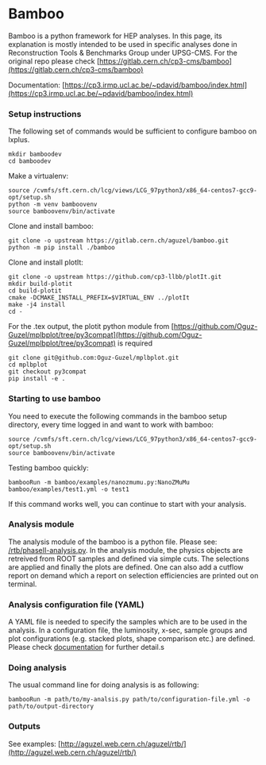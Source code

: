 # Bamboo

Bamboo is a python framework for HEP analyses. In this page, its explanation is mostly intended to be used in specific analyses done in Reconstruction Tools & Benchmarks Group under UPSG-CMS. For the original repo please check [https://gitlab.cern.ch/cp3-cms/bamboo](https://gitlab.cern.ch/cp3-cms/bamboo)

Documentation: [https://cp3.irmp.ucl.ac.be/~pdavid/bamboo/index.html](https://cp3.irmp.ucl.ac.be/~pdavid/bamboo/index.html)

### Setup instructions

The following set of commands would be sufficient to configure bamboo on lxplus.

```
mkdir bamboodev
cd bamboodev
```

Make a virtualenv:

```
source /cvmfs/sft.cern.ch/lcg/views/LCG_97python3/x86_64-centos7-gcc9-opt/setup.sh
python -m venv bamboovenv
source bamboovenv/bin/activate
```

Clone and install bamboo:

```
git clone -o upstream https://gitlab.cern.ch/aguzel/bamboo.git
python -m pip install ./bamboo
```

Clone and install plotIt:

```
git clone -o upstream https://github.com/cp3-llbb/plotIt.git
mkdir build-plotit
cd build-plotit
cmake -DCMAKE_INSTALL_PREFIX=$VIRTUAL_ENV ../plotIt
make -j4 install
cd -
```

For the .tex output, the plotit python module from [https://github.com/Oguz-Guzel/mplbplot/tree/py3compat](https://github.com/Oguz-Guzel/mplbplot/tree/py3compat) is required
```
git clone git@github.com:Oguz-Guzel/mplbplot.git
cd mplbplot
git checkout py3compat
pip install -e .
```

### Starting to use bamboo

You need to execute the following commands in the bamboo setup directory, every time logged in and want to work with bamboo:

```
source /cvmfs/sft.cern.ch/lcg/views/LCG_97python3/x86_64-centos7-gcc9-opt/setup.sh
source bamboovenv/bin/activate
```

Testing bamboo quickly:

```
bambooRun -m bamboo/examples/nanozmumu.py:NanoZMuMu bamboo/examples/test1.yml -o test1
```

If this command works well, you can continue to start with your analysis.

### Analysis module

The analysis module of the bamboo is a python file. Please see: [/rtb/phaseII-analysis.py](https://gitlab.cern.ch/aguzel/bamboo/-/blob/master/rtb/phaseII-analysis.py).
In the analysis module, the physics objects are retreived from ROOT samples and defined via simple cuts. The selections are applied and finally the plots are defined. One can also add a cutflow report on demand which a report on selection efficiencies are printed out on terminal. 

### Analysis configuration file (YAML)

A YAML file is needed to specify the samples which are to be used in the analysis. In a configuration file, the luminosity, x-sec, sample groups and plot configurations (e.g. stacked plots, shape comparison etc.) are defined. Please check [documentation](https://cp3.irmp.ucl.ac.be/~pdavid/bamboo/index.html) for further detail.s

### Doing analysis

The usual command line for doing analysis is as following:

```
bambooRun -m path/to/my-analsis.py path/to/configuration-file.yml -o path/to/output-directory

```

### Outputs

See examples: [http://aguzel.web.cern.ch/aguzel/rtb/](http://aguzel.web.cern.ch/aguzel/rtb/)